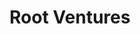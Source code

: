 ---
layout: firm_page
title: "Root Ventures"
id: "root.vc"
permalink: "/rootventuresroot.vc/"
website: "https://root.vc"
offices: "San Francisco (United States)"
investment_stages: "Seed, Series A"
portfolio_companies: ""
portfolio_link: ""
investment_markets: "Deep tech"
founded_year: "2013"
description: "Root Ventures is a seed-stage venture capital firm investing in deep tech. They support founders at the earliest stages."
linkedin: "https://www.linkedin.com/company/root-ventures"
twitter: ""
instagram: ""
team_page: ""
investor_type: "Venture Capital"
crunchbase: "https://www.crunchbase.com/organization/rootvc"
pitchbook: "https://pitchbook.com/profiles/investor/55111-78"

# SEO Optimization
meta_title: "Root Ventures - VC Firm - projectstartups.com"
meta_description: "Root Ventures, Root Ventures is a seed-stage venture capital firm investing in deep tech. They support founders at the earliest stages...."
meta_keywords: "Root Ventures, Deep tech, VC firm, venture capital, startup investor, projectstartups.com"
canonical_url: "https://vc.projectstartups.com/rootventuresroot.vc/"
---
